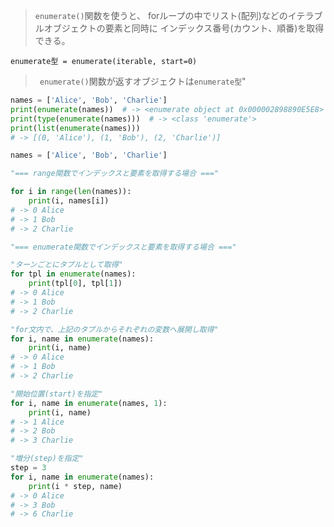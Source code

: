 > `enumerate()`関数を使うと、
  forループの中でリスト(配列)などのイテラブルオブジェクトの要素と同時に
  インデックス番号(カウント、順番)を取得できる。

`enumerate型 = enumerate(iterable, start=0)`

>` enumerate()`関数が返すオブジェクトは`enumerate型`"

```python
names = ['Alice', 'Bob', 'Charlie']
print(enumerate(names))  # -> <enumerate object at 0x000002898890E5E8>
print(type(enumerate(names)))  # -> <class 'enumerate'>
print(list(enumerate(names)))
# -> [(0, 'Alice'), (1, 'Bob'), (2, 'Charlie')]
```

```python
names = ['Alice', 'Bob', 'Charlie']

"=== range関数でインデックスと要素を取得する場合 ==="

for i in range(len(names)):
    print(i, names[i])
# -> 0 Alice
# -> 1 Bob
# -> 2 Charlie

"=== enumerate関数でインデックスと要素を取得する場合 ==="

"ターンごとにタプルとして取得"
for tpl in enumerate(names):
    print(tpl[0], tpl[1])
# -> 0 Alice
# -> 1 Bob
# -> 2 Charlie

"for文内で、上記のタプルからそれぞれの変数へ展開し取得"
for i, name in enumerate(names):
    print(i, name)
# -> 0 Alice
# -> 1 Bob
# -> 2 Charlie

"開始位置(start)を指定"
for i, name in enumerate(names, 1):
    print(i, name)
# -> 1 Alice
# -> 2 Bob
# -> 3 Charlie

"増分(step)を指定"
step = 3
for i, name in enumerate(names):
    print(i * step, name)
# -> 0 Alice
# -> 3 Bob
# -> 6 Charlie
```
